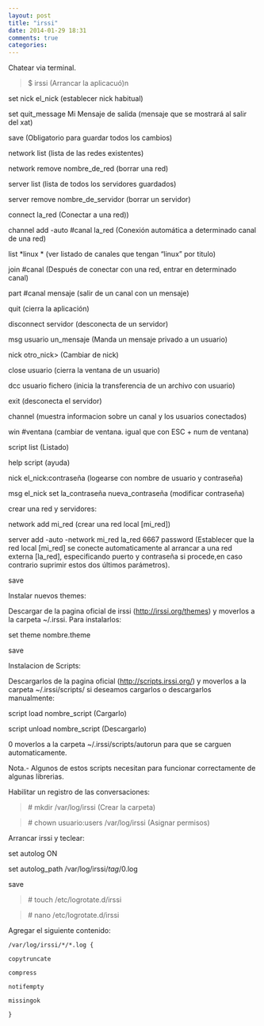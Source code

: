 ```yaml
---
layout: post
title: "irssi"
date: 2014-01-29 18:31
comments: true
categories: 
---
```

Chatear via terminal. 

>$ irssi (Arrancar la aplicacuó)n

set nick el_nick (establecer nick habitual) 

set quit_message Mi Mensaje de salida (mensaje que se mostrará al salir del xat) 

save (Obligatorio para guardar todos los cambios) 

network list (lista de las redes existentes) 

network remove nombre_de_red (borrar una red) 

server list  (lista de todos los servidores guardados) 

server remove nombre_de_servidor  (borrar un servidor) 

connect la_red  (Conectar a una red)) 

channel add -auto #canal la_red (Conexión automática a determinado canal de una red)

list *linux *   (ver listado de canales que tengan “linux” por titulo)

join #canal (Después de conectar con una red, entrar en determinado canal) 

part  #canal mensaje (salir de un canal con un mensaje) 

quit (cierra la aplicación) 

disconnect servidor  (desconecta de un servidor) 

msg usuario un_mensaje  (Manda un mensaje privado a un usuario) 

nick  otro_nick> (Cambiar de nick) 

close usuario  (cierra la ventana de un usuario) 

dcc usuario fichero  (inicia la transferencia de un archivo con usuario) 

exit (desconecta el servidor) 

channel (muestra informacion sobre un canal y los usuarios conectados) 

win #ventana  (cambiar de ventana. igual que con ESC + num de ventana) 

script list   (Listado) 

help script (ayuda)

nick el_nick:contraseña (logearse con nombre de usuario y contraseña)

msg el_nick set la_contraseña nueva_contraseña (modificar contraseña)

crear una red y servidores: 

network add mi_red (crear una red local [mi_red]) 

server add -auto -network mi_red la_red 6667 password  (Establecer que la red local [mi_red] se conecte automaticamente al arrancar a una red externa [la_red], especificando puerto y contraseña si procede,en caso contrario suprimir estos dos últimos parámetros). 

save 

Instalar nuevos themes: 

Descargar de la pagina oficial de irssi (http://irssi.org/themes) y moverlos a la carpeta ~/.irssi. Para instalarlos: 

set theme nombre.theme 

save 

Instalacion de Scripts: 

Descargarlos de la pagina oficial (http://scripts.irssi.org/) y moverlos a la carpeta ~/.irssi/scripts/ si deseamos cargarlos o descargarlos manualmente: 

script load nombre_script   (Cargarlo) 

script unload nombre_script (Descargarlo) 

0 moverlos a la carpeta ~/.irssi/scripts/autorun para que se carguen automaticamente. 

Nota.- Algunos de estos scripts necesitan para funcionar correctamente de algunas librerias. 

Habilitar un registro de las conversaciones: 

>\# mkdir /var/log/irssi  (Crear la carpeta) 

>\# chown usuario:users /var/log/irssi (Asignar permisos) 

Arrancar irssi y teclear: 

set autolog ON 

set autolog_path /var/log/irssi/$tag/$0.log 

save 

>\# touch /etc/logrotate.d/irssi 

>\# nano /etc/logrotate.d/irssi 

Agregar el siguiente contenido: 

	/var/log/irssi/*/*.log { 

	copytruncate 

	compress 

	notifempty 

	missingok 

	}

